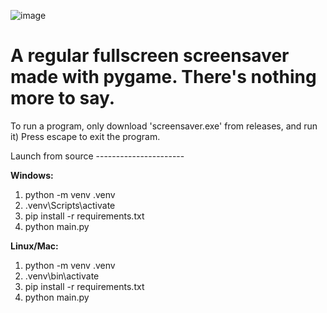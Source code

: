 ![image](https://github.com/user-attachments/assets/1ab4e308-8ce0-4eb7-afa5-8bf110645294)
# A regular fullscreen screensaver made with pygame. There's nothing more to say.

To run a program, only download 'screensaver.exe' from releases, and run it)
Press escape to exit the program.

Launch from source ----------------------

**Windows:**
1. python -m venv .venv
2. .venv\Scripts\activate
3. pip install -r requirements.txt
4. python main.py

**Linux/Mac:**
1. python -m venv .venv
2. .venv\bin\activate
3. pip install -r requirements.txt
4. python main.py
